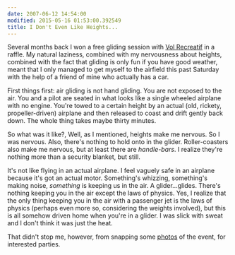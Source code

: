 ```yaml
---
date: 2007-06-12 14:54:00
modified: 2015-05-16 01:53:00.392549
title: I Don't Even Like Heights...
---
```


Several months back I won a free gliding session with [Vol Recreatif][1] in
a raffle. My natural laziness, combined with my nervousness about heights,
combined with the fact that gliding is only fun if you have good weather,
meant that I only managed to get myself to the airfield this past Saturday
with the help of a friend of mine who actually has a car.

First things first: air gliding is not hand gliding. You are not exposed to
the air. You and a pilot are seated in what looks like a single wheeled
airplane with no engine. You're towed to a certain height by an actual (old,
rickety, propeller-driven) airplane and then released to coast and drift
gently back down. The whole thing takes maybe thirty minutes.

So what was it like?, Well, as I mentioned, heights make me nervous. So I
was nervous. Also, there's nothing to hold onto in the
glider. Roller-coasters also make me nervous, but at least there are
*handle-bars*. I realize they're nothing more than a security blanket, but
still.

It's not like flying in an actual airplane. I feel vaguely safe in an
airplane because it's got an actual motor. Something's whizzing, something's
making noise, *something* is keeping us in the air. A
glider...glides. There's nothing keeping you in the air except the laws of
physics. Yes, I realize that the only thing keeping you in the air with a
passenger jet is the laws of physics (perhaps even more so, considering the
weights involved), but this is all somehow driven home when you're in a
glider. I was slick with sweat and I don't think it was just the heat.

That didn't stop me, however, from snapping some [photos][2] of the event,
for interested parties.

[1]: http://volrecreatif.com/
[2]: https://plus.google.com/u/0/photos/117299838889583871071/albums/5938501265407336721